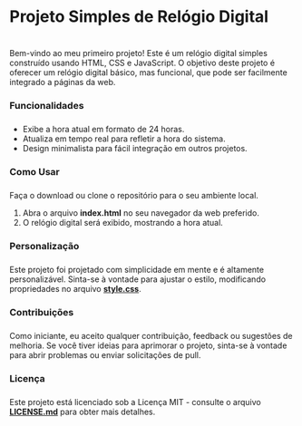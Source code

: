 
# Projeto Simples de Relógio Digital <h1>

Bem-vindo ao meu primeiro projeto! Este é um relógio digital simples construído usando HTML, CSS e JavaScript. O objetivo deste projeto é oferecer um relógio digital básico, mas funcional, que pode ser facilmente integrado a páginas da web.

### Funcionalidades <h3>

* Exibe a hora atual em formato de 24 horas.
* Atualiza em tempo real para refletir a hora do sistema.
* Design minimalista para fácil integração em outros projetos.

### Como Usar <h3>

Faça o download ou clone o repositório para o seu ambiente local.

1. Abra o arquivo **index.html** no seu navegador da web preferido.
2. O relógio digital será exibido, mostrando a hora atual.

### Personalização <h3>

Este projeto foi projetado com simplicidade em mente e é altamente personalizável. Sinta-se à vontade para ajustar o estilo, modificando propriedades no arquivo [**style.css**](https://github.com/alessandrofernandess/relogioDigital/blob/main/styles.css).

### Contribuições <h3>

Como iniciante, eu aceito qualquer contribuição, feedback ou sugestões de melhoria. Se você tiver ideias para aprimorar o projeto, sinta-se à vontade para abrir problemas ou enviar solicitações de pull.

### Licença <h3>

Este projeto está licenciado sob a Licença MIT - consulte o arquivo [**LICENSE.md**](https://github.com/alessandrofernandess/relogioDigital/blob/main/LICENSE) para obter mais detalhes.
